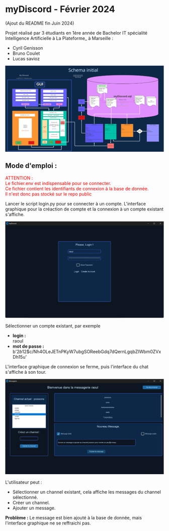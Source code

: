 # myDiscord - Février 2024
(Ajout du README fin Juin 2024)

Projet réalisé par 3 étudiants en 1ère année de Bachelor IT spécialité Intelligence Artificielle à La Plateforme_ à Marseille :
- Cyril Genisson
- Bruno Coulet
- Lucas savioz

![Illustration](img/schema.png)

## Mode d'emploi :

<font : color ='red'>ATTENTION :  
Le fichier.env est indispensable pour se connecter.  
Ce fichier contient les identifiants de connexion à la base de donnée.  
Il n'est donc pas stocké sur le repo public</font>

Lancer le script login.py pour se connecter à un compte.
L'interface graphique pour la créaction de compte et la connexion à un compte existant s'affiche.

![Illustration](img/login.png)

Sélectionner un compte existant, par exemple
- **login :**  
raoul
- **mot de passe :**  
b'$2b$12$c/Nh4OLeJETnPKyW7ubgSOReebGdq7dQernLgqbZIWbm0ZVxDh15u'

L'interface graphique de connexion se ferme, puis l'interface du chat s'affiche à son tour.

![Illustration](img/message_1.png)


L'utilisateur peut  :
- Sélectionner un channel existant, cela affiche les messages du channel sélectionné.
- Créer un channel.
- Ajouter un message.

**Problème :**
Le message est bien ajouté à la base de donnée, mais l'interface graphique ne se reffraichi pas.



<!--  
## Table of content
- [lingua-franca](#lingua-franca)
  - [Table of content](#table-of-content)
  - [Getting started](#getting-started)
 -->
